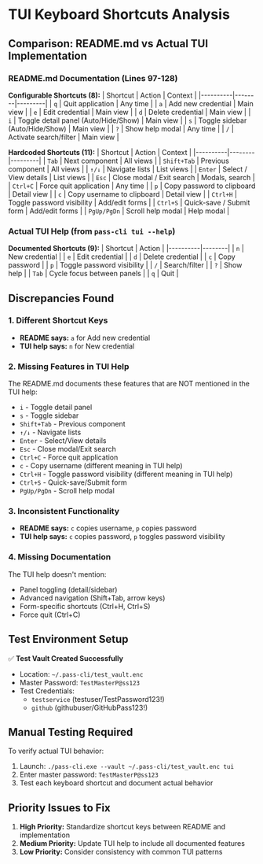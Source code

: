 # TUI Keyboard Shortcuts Analysis

## Comparison: README.md vs Actual TUI Implementation

### README.md Documentation (Lines 97-128)

**Configurable Shortcuts (8):**
| Shortcut | Action | Context |
|----------|--------|---------|
| `q` | Quit application | Any time |
| `a` | Add new credential | Main view |
| `e` | Edit credential | Main view |
| `d` | Delete credential | Main view |
| `i` | Toggle detail panel (Auto/Hide/Show) | Main view |
| `s` | Toggle sidebar (Auto/Hide/Show) | Main view |
| `?` | Show help modal | Any time |
| `/` | Activate search/filter | Main view |

**Hardcoded Shortcuts (11):**
| Shortcut | Action | Context |
|----------|--------|---------|
| `Tab` | Next component | All views |
| `Shift+Tab` | Previous component | All views |
| `↑/↓` | Navigate lists | List views |
| `Enter` | Select / View details | List views |
| `Esc` | Close modal / Exit search | Modals, search |
| `Ctrl+C` | Force quit application | Any time |
| `p` | Copy password to clipboard | Detail view |
| `c` | Copy username to clipboard | Detail view |
| `Ctrl+H` | Toggle password visibility | Add/edit forms |
| `Ctrl+S` | Quick-save / Submit form | Add/edit forms |
| `PgUp/PgDn` | Scroll help modal | Help modal |

### Actual TUI Help (from `pass-cli tui --help`)

**Documented Shortcuts (9):**
| Shortcut | Action |
|----------|--------|
| `n` | New credential |
| `e` | Edit credential |
| `d` | Delete credential |
| `c` | Copy password |
| `p` | Toggle password visibility |
| `/` | Search/filter |
| `?` | Show help |
| `Tab` | Cycle focus between panels |
| `q` | Quit |

## Discrepancies Found

### 1. Different Shortcut Keys
- **README says:** `a` for Add new credential
- **TUI help says:** `n` for New credential

### 2. Missing Features in TUI Help
The README.md documents these features that are NOT mentioned in the TUI help:
- `i` - Toggle detail panel
- `s` - Toggle sidebar
- `Shift+Tab` - Previous component
- `↑/↓` - Navigate lists
- `Enter` - Select/View details
- `Esc` - Close modal/Exit search
- `Ctrl+C` - Force quit application
- `c` - Copy username (different meaning in TUI help)
- `Ctrl+H` - Toggle password visibility (different meaning in TUI help)
- `Ctrl+S` - Quick-save/Submit form
- `PgUp/PgDn` - Scroll help modal

### 3. Inconsistent Functionality
- **README says:** `c` copies username, `p` copies password
- **TUI help says:** `c` copies password, `p` toggles password visibility

### 4. Missing Documentation
The TUI help doesn't mention:
- Panel toggling (detail/sidebar)
- Advanced navigation (Shift+Tab, arrow keys)
- Form-specific shortcuts (Ctrl+H, Ctrl+S)
- Force quit (Ctrl+C)

## Test Environment Setup

✅ **Test Vault Created Successfully**
- Location: `~/.pass-cli/test_vault.enc`
- Master Password: `TestMasterP@ss123`
- Test Credentials:
  - `testservice` (testuser/TestPassword123!)
  - `github` (githubuser/GitHubPass123!)

## Manual Testing Required

To verify actual TUI behavior:
1. Launch: `./pass-cli.exe --vault ~/.pass-cli/test_vault.enc tui`
2. Enter master password: `TestMasterP@ss123`
3. Test each keyboard shortcut and document actual behavior

## Priority Issues to Fix

1. **High Priority:** Standardize shortcut keys between README and implementation
2. **Medium Priority:** Update TUI help to include all documented features
3. **Low Priority:** Consider consistency with common TUI patterns